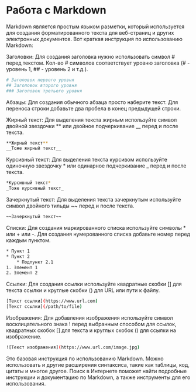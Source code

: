 # Работа с Markdown

Markdown является простым языком разметки, который используется для создания форматированного текста для веб-страниц и других электронных документов. Вот краткая инструкция по использованию Markdown:

Заголовки: Для создания заголовка нужно использовать символ # перед текстом. Кол-во # символов соответствует уровню заголовка (# - уровень 1, ## - уровень 2 и т.д.).
```bash
# Заголовок первого уровня
## Заголовок второго уровня
### Заголовок третьего уровня
```
Абзацы: Для создания обычного абзаца просто наберите текст. Для переноса строки добавьте два пробела в конец предыдущей строки.

Жирный текст: Для выделения текста жирным используйте символ двойной звездочки ** или двойное подчеркивание __ перед и после текста.
```bash
**Жирный текст**
__Тоже жирный текст__
```
Курсивный текст: Для выделения текста курсивом используйте одиночную звездочку * или одинарное подчеркивание _ перед и после текста.
```bash
*Курсивный текст*
_Тоже курсивный текст_
```
Зачеркнутый текст: Для выделения текста зачеркнутым используйте символ двойного тильды ~~ перед и после текста.
```bash
~~Зачеркнутый текст~~
```
Списки: Для создания маркированного списка используйте символы * или + или -. Для создания нумерованного списка добавьте номер перед каждым пунктом.
```bash
* Пункт 1
* Пункт 2
    * Подпункт 2.1
1. Элемент 1
2. Элемент 2
```
Ссылки: Для создания ссылки используйте квадратные скобки [] для текста ссылки и круглые скобки () для URL или пути к файлу.
```bash
[Текст ссылки](https://www.url.com)
[Текст ссылки](/path/to/file)
```
Изображения: Для добавления изображения используйте символ восклицательного знака ! перед выбранным способом для ссылок, квадратных скобок [] для текста и круглых скобок () для ссылки на изображение.
```bash
![Текст изображения](https://www.url.com/image.jpg)
```
Это базовая инструкция по использованию Markdown. Можно использовать и другие расширения синтаксиса, такие как таблицы, код, цитаты и многое другое. Поиск в Интернете поможет найти подробные инструкции и документацию по Markdown, а также инструменты для его использования.